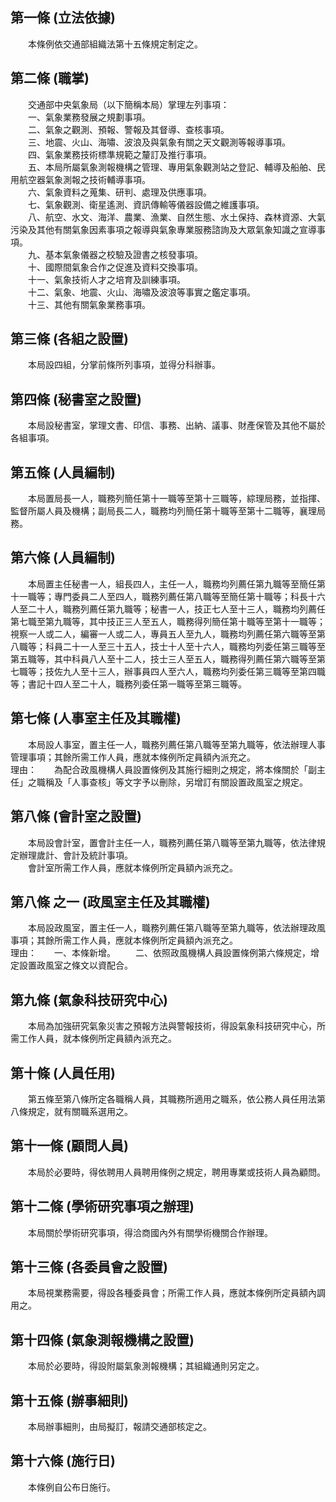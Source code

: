 第一條 (立法依據)
-----------------
　　本條例依交通部組織法第十五條規定制定之。  


第二條 (職掌)
-------------
　　交通部中央氣象局（以下簡稱本局）掌理左列事項：  
　　一、氣象業務發展之規劃事項。  
　　二、氣象之觀測、預報、警報及其督導、查核事項。  
　　三、地震、火山、海嘯、波浪及與氣象有關之天文觀測等報導事項。  
　　四、氣象業務技術標準規範之釐訂及推行事項。  
　　五、本局所屬氣象測報機構之管理、專用氣象觀測站之登記、輔導及船舶、民用航空器氣象測報之技術輔導事項。  
　　六、氣象資料之蒐集、研判、處理及供應事項。  
　　七、氣象觀測、衛星遙測、資訊傳輸等儀器設備之維護事項。  
　　八、航空、水文、海洋、農業、漁業、自然生態、水土保持、森林資源、大氣污染及其他有關氣象因素事項之報導與氣象專業服務諮詢及大眾氣象知識之宣導事項。  
　　九、基本氣象儀器之校驗及證書之核發事項。  
　　十、國際間氣象合作之促進及資料交換事項。  
　　十一、氣象技術人才之培育及訓練事項。  
　　十二、氣象、地震、火山、海嘯及波浪等事實之鑑定事項。  
　　十三、其他有關氣象業務事項。  


第三條 (各組之設置)
-------------------
　　本局設四組，分掌前條所列事項，並得分科辦事。  


第四條 (秘書室之設置)
---------------------
　　本局設秘書室，掌理文書、印信、事務、出納、議事、財產保管及其他不屬於各組事項。  


第五條 (人員編制)
-----------------
　　本局置局長一人，職務列簡任第十一職等至第十三職等，綜理局務，並指揮、監督所屬人員及機構；副局長二人，職務均列簡任第十職等至第十二職等，襄理局務。  


第六條 (人員編制)
-----------------
　　本局置主任秘書一人，組長四人，主任一人，職務均列薦任第九職等至簡任第十一職等；專門委員二人至四人，職務列薦任第八職等至簡任第十職等；科長十六人至二十人，職務列薦任第九職等；秘書一人，技正七人至十三人，職務均列薦任第七職至第九職等，其中技正三人至五人，職務得列簡任第十職等至第十一職等；視察一人或二人，編審一人或二人，專員五人至九人，職務均列薦任第六職等至第八職等；科員二十一人至三十五人，技士十人至十六人，職務均列委任第三職等至第五職等，其中科員八人至十二人，技士三人至五人，職務得列薦任第六職等至第七職等；技佐九人至十三人，辦事員四人至六人，職務均列委任第三職等至第四職等；書記十四人至二十人，職務列委任第一職等至第三職等。  


第七條 (人事室主任及其職權)
---------------------------
　　本局設人事室，置主任一人，職務列薦任第八職等至第九職等，依法辦理人事管理事項；其餘所需工作人員，應就本條例所定員額內派充之。  
理由：　　為配合政風機構人員設置條例及其施行細則之規定，將本條關於「副主任」之職稱及「人事查核」等文字予以刪除，另增訂有關設置政風室之規定。

第八條 (會計室之設置)
---------------------
　　本局設會計室，置會計主任一人，職務列薦任第八職等至第九職等，依法律規定辦理歲計、會計及統計事項。  
　　會計室所需工作人員，應就本條例所定員額內派充之。  


第八條 之一 (政風室主任及其職權)
--------------------------------
　　本局設政風室，置主任一人，職務列薦任第八職等至第九職等，依法辦理政風事項；其餘所需工作人員，應就本條例所定員額內派充之。  
理由：　　一、本條新增。
　　二、依照政風機構人員設置條例第六條規定，增定設置政風室之條文以資配合。

第九條 (氣象科技研究中心)
-------------------------
　　本局為加強研究氣象災害之預報方法與警報技術，得設氣象科技研究中心，所需工作人員，就本條例所定員額內派充之。  


第十條 (人員任用)
-----------------
　　第五條至第八條所定各職稱人員，其職務所適用之職系，依公務人員任用法第八條規定，就有關職系選用之。  


第十一條 (顧問人員)
-------------------
　　本局於必要時，得依聘用人員聘用條例之規定，聘用專業或技術人員為顧問。  


第十二條 (學術研究事項之辦理)
-----------------------------
　　本局關於學術研究事項，得洽商國內外有關學術機關合作辦理。  


第十三條 (各委員會之設置)
-------------------------
　　本局視業務需要，得設各種委員會；所需工作人員，應就本條例所定員額內調用之。  


第十四條 (氣象測報機構之設置)
-----------------------------
　　本局於必要時，得設附屬氣象測報機構；其組織通則另定之。  


第十五條 (辦事細則)
-------------------
　　本局辦事細則，由局擬訂，報請交通部核定之。  


第十六條 (施行日)
-----------------
　　本條例自公布日施行。